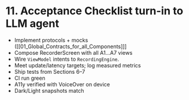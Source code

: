 # 11. Acceptance Checklist turn-in to LLM agent

- Implement protocols + mocks ([[01_Global_Contracts_for_all_Components]]]
- Compose RecorderScreen with all A1…A7 views
- Wire `ViewModel` intents to `RecordingEngine`.
- Meet update/latency targets; log measured metrics
- Ship tests from Sections 6–7
- CI run green
- A11y verified with VoiceOver on device
- Dark/Light snapshots match